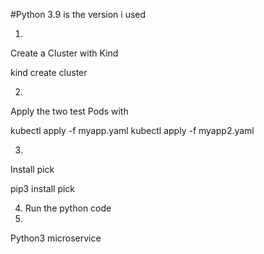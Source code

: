 #Python 3.9 is the version i used

1.
Create a Cluster with Kind 

kind create cluster

2.
Apply the two test Pods with

kubectl apply -f myapp.yaml
kubectl apply -f myapp2.yaml

3.
Install pick

pip3 install pick

4. Run the python code
5. 
Python3 microservice
